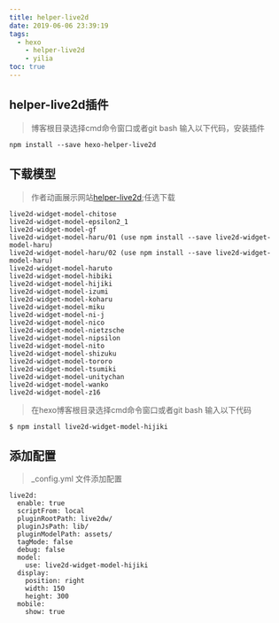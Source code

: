 ```yaml
---
title: helper-live2d
date: 2019-06-06 23:39:19
tags:
  - hexo
	- helper-live2d
	- yilia
toc: true
---
```


## helper-live2d插件

>博客根目录选择cmd命令窗口或者git bash 输入以下代码，安装插件
```
npm install --save hexo-helper-live2d
```

## 下载模型

>作者动画展示网站[helper-live2d](https://huaji8.top/post/live2d-plugin-2.0/);任选下载

```
live2d-widget-model-chitose
live2d-widget-model-epsilon2_1
live2d-widget-model-gf
live2d-widget-model-haru/01 (use npm install --save live2d-widget-model-haru)
live2d-widget-model-haru/02 (use npm install --save live2d-widget-model-haru)
live2d-widget-model-haruto
live2d-widget-model-hibiki
live2d-widget-model-hijiki
live2d-widget-model-izumi
live2d-widget-model-koharu
live2d-widget-model-miku
live2d-widget-model-ni-j
live2d-widget-model-nico
live2d-widget-model-nietzsche
live2d-widget-model-nipsilon
live2d-widget-model-nito
live2d-widget-model-shizuku
live2d-widget-model-tororo
live2d-widget-model-tsumiki
live2d-widget-model-unitychan
live2d-widget-model-wanko
live2d-widget-model-z16
```
>在hexo博客根目录选择cmd命令窗口或者git bash 输入以下代码

```
$ npm install live2d-widget-model-hijiki
```

## 添加配置

>_config.yml 文件添加配置

```
live2d:
  enable: true
  scriptFrom: local
  pluginRootPath: live2dw/
  pluginJsPath: lib/
  pluginModelPath: assets/
  tagMode: false
  debug: false
  model:
    use: live2d-widget-model-hijiki
  display:
    position: right
    width: 150
    height: 300
  mobile:
    show: true
```